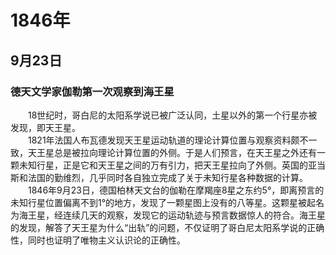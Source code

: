 # 1846年
## 9月23日
### 德天文学家伽勒第一次观察到海王星
　　18世纪时，哥白尼的太阳系学说已被广泛认同，土星以外的第一个行星亦被发现，即天王星。<br>　　1821年法国人布瓦德发现天王星运动轨道的理论计算位置与观察资料颇不一致，天王星总是被拉向理论计算位置的外侧。于是人们预言，在天王星之外还有一颗未知行星，正是它和天王星之间的万有引力，把天王星拉向了外侧。英国的亚当斯和法国的勤维烈，几乎同时各自独立完成了关于未知行星各种数据的计算。<br>　　1846年9月23日，德国柏林天文台的伽勒在摩羯座8星之东约5°，即离预言的未知行星位置偏离不到1°的地方，发现了一颗星图上没有的八等星。这颗星被起名为海王星，经连续几天的观察，发现它的运动轨迹与预言数据惊人的符合。海王星的发现，解答了天王星为什么“出轨”的问题，不仅证明了哥白尼太阳系学说的正确性，同时也证明了唯物主义认识论的正确性。
<comment/>
